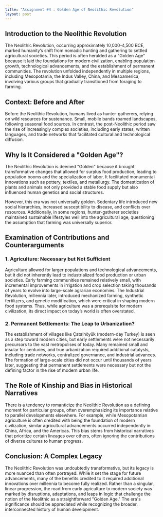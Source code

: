 ```yaml
---
title: "Assignment #4 : Golden Age of Neolithic Revolution"
layout: post
---
```


<h2>Introduction to the Neolithic Revolution</h2>
<p>The Neolithic Revolution, occurring approximately 10,000-4,500 BCE, marked humanity’s shift from nomadic hunting and gathering to settled agricultural societies. This period is often heralded as a "Golden Age" because it laid the foundations for modern civilization, enabling population growth, technological advancements, and the establishment of permanent communities. The revolution unfolded independently in multiple regions, including Mesopotamia, the Indus Valley, China, and Mesoamerica, involving various groups that gradually transitioned from foraging to farming.</p>

<h2>Context: Before and After</h2>
<p>Before the Neolithic Revolution, humans lived as hunter-gatherers, relying on wild resources for sustenance. Small, mobile bands roamed landscapes, following seasonal food sources. In contrast, the post-Neolithic period saw the rise of increasingly complex societies, including early states, written languages, and trade networks that facilitated cultural and technological diffusion.</p>

<h2>Why Is It Considered a "Golden Age"?</h2>
<p>The Neolithic Revolution is deemed "Golden" because it brought transformative changes that allowed for surplus food production, leading to population booms and the specialization of labor. It facilitated monumental innovations such as pottery, textiles, and metallurgy. The domestication of plants and animals not only provided a stable food supply but also influenced human genetics and social structures.</p>
<p>However, this era was not universally golden. Sedentary life introduced new social hierarchies, increased susceptibility to disease, and conflicts over resources. Additionally, in some regions, hunter-gatherer societies maintained sustainable lifestyles well into the agricultural age, questioning the assumption that farming was universally superior.</p>

<h2>Examination of Contributions and Counterarguments</h2>
<h3>1. Agriculture: Necessary but Not Sufficient</h3>
<p>Agriculture allowed for larger populations and technological advancements, but it did not inherently lead to industrialized food production or urban societies. Early farming communities remained relatively small, with incremental improvements in irrigation and crop selection taking thousands of years to evolve into large-scale agrarian economies. The Industrial Revolution, millennia later, introduced mechanized farming, synthetic fertilizers, and genetic modification, which were critical in shaping modern food systems. Thus, while agriculture was a prerequisite for modern civilization, its direct impact on today’s world is often overstated.</p>

<h3>2. Permanent Settlements: The Leap to Urbanization?</h3>
<p>The establishment of villages like Çatalhöyük (modern-day Turkey) is seen as a step toward modern cities, but early settlements were not necessarily precursors to the vast metropolises of today. Many remained small and insular for centuries, and true urbanization required additional catalysts, including trade networks, centralized governance, and industrial advances. The formation of large-scale cities did not occur until thousands of years later, suggesting that permanent settlements were necessary but not the defining factor in the rise of modern urban life.</p>

<h2>The Role of Kinship and Bias in Historical Narratives</h2>
<p>There is a tendency to romanticize the Neolithic Revolution as a defining moment for particular groups, often overemphasizing its importance relative to parallel developments elsewhere. For example, while Mesopotamian agriculture is often credited with being the foundation of modern civilization, similar agricultural advancements occurred independently in China, Africa, and the Americas. This bias stems from historical narratives that prioritize certain lineages over others, often ignoring the contributions of diverse cultures to human progress.</p>

<h2>Conclusion: A Complex Legacy</h2>
<p>The Neolithic Revolution was undoubtedly transformative, but its legacy is more nuanced than often portrayed. While it set the stage for future advancements, many of the benefits credited to it required additional innovations over millennia to become fully realized. Rather than a singular, linear progression, the road from early agriculture to modern society was marked by disruptions, adaptations, and leaps in logic that challenge the notion of the Neolithic as a straightforward "Golden Age." The era's significance should be appreciated while recognizing the broader, interconnected history of human development.</p>